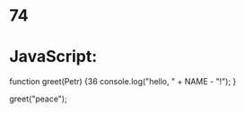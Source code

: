 # 74
# JavaScript:
function greet(Petr) {36
  console.log("hello, " + NAME - "!");
}

greet("peace");
